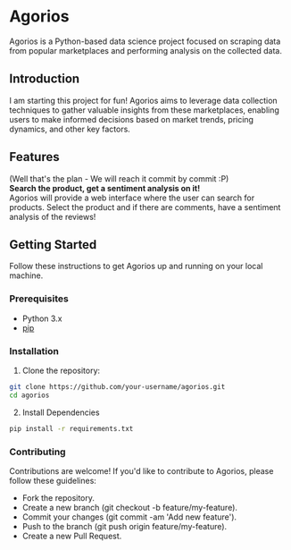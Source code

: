 # Agorios

Agorios is a Python-based data science project focused on scraping data from popular marketplaces and performing analysis on the collected data.

## Introduction

I am starting this project for fun! Agorios aims to leverage data collection techniques to gather valuable insights from these marketplaces, enabling users to make informed decisions based on market trends, pricing dynamics, and other key factors.

## Features
(Well that's the plan - We will reach it commit by commit :P) </br>
<strong>Search the product, get a sentiment analysis on it!</strong></br>
Agorios will provide a web interface where the user can search for products. Select the product and if there are comments, have a sentiment analysis of the reviews!

## Getting Started

Follow these instructions to get Agorios up and running on your local machine.

### Prerequisites

- Python 3.x
- [pip](https://pip.pypa.io/en/stable/installation/)

### Installation

1. Clone the repository:

```bash
git clone https://github.com/your-username/agorios.git
cd agorios
```
2. Install Dependencies

```bash
pip install -r requirements.txt
```
### Contributing
Contributions are welcome! If you'd like to contribute to Agorios, please follow these guidelines:

- Fork the repository.
- Create a new branch (git checkout -b feature/my-feature).
- Commit your changes (git commit -am 'Add new feature').
- Push to the branch (git push origin feature/my-feature).
- Create a new Pull Request.
